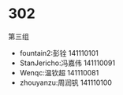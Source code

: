 # 302
第三组
* fountain2:彭铨 141110101
* StanJericho:冯嘉伟 141110091
* Wenqc:温钦超 141110081
* zhouyanzu:周润钒 141110100
